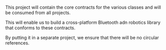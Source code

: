 This project will contain the core contracts for the various classes and will be consumed from all projects.

This will enable us to build a cross-platform Bluetooth adn robotics library that conforms to these contracts.

By putting it in a separate project, we ensure that there will be no circular references.

